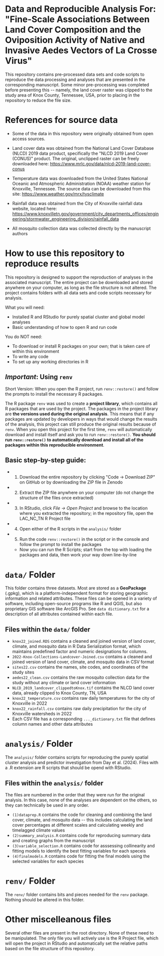 # Data and Reproducible Analysis For: "Fine-Scale Associations Between Land Cover Composition and the Oviposition Activity of Native and Invasive Aedes Vectors of La Crosse Virus"

This repository contains pre-processed data sets and code scripts to reproduce the data processing and analyses that are presented in the corresponding manuscript. Some minor pre-processing was completed before presenting this -- namely, the land cover raster was clipped to the study area of Knox County, Tennessee, USA, prior to placing in the repository to reduce the file size. 

# References for source data 

 - Some of the data in this repository were originally obtained from open access sources. 

 - Land cover data was obtained from the National Land Cover Database (NLCD) 2019 data product, specifically the "NLCD 2019 Land Cover (CONUS)" product. The original, unclipped raster can be freely downloaded here: https://www.mrlc.gov/data/nlcd-2019-land-cover-conus

 - Temperature data was downloaded from the United States National Oceanic and Atmospheric Administration (NOAA) weather station for Knoxville, Tennessee. The source data can be downloaded from this site: https://www.weather.gov/mrx/tysclimate

 - Rainfall data was obtained from the City of Knoxville rainfall data website, located here: https://www.knoxvilletn.gov/government/city_departments_offices/engineering/stormwater_engineering_division/rainfall_data

 - All mosquito collection data was collected directly by the manuscript authors

# How to use this repository to reproduce results 

This repository is designed to support the reproduction of analyses in the associated manuscript. The entire project can be downloaded and stored anywhere on your computer, as long as the file structure is not altered. The project contains folders with all data sets and code scripts necessary for analysis. 


What you will need: 
 - Installed R and RStudio for purely spatial cluster and global model analyses
 - Basic understanding of how to open R and run code 

 You do NOT need:
 - To download or install R packages on your own; that is taken care of within this environment
 - To write any code 
 - To set up any working directories in R 

## ***Important***: Using `renv`

Short Version: When you open the R project, run `renv::restore()` and follow the prompts to install the necessary R packages. 

The R package `renv` was used to create a **project library**, which contains all R packages that are used by the project. The packages in the project library are **the versions used during the original analysis**. This means that if any packages are updated by developers in ways that would change the results of the analysis, this project can still produce the original results because of `renv`. When you open this project for the first time, `renv` will automatically download and install itself and ask you to run `renv::restore()`. **You should run `renv::restore()` to automatically download and install all of the packages within this reproducible environment**. 

## Basic step-by-step guide:

- 1. Download the entire repository by clicking "Code -> Download ZIP" on GitHub or by downloading the ZIP file in Zenodo
- 2. Extract the ZIP file anywhere on your computer (do not change the structure of the files once extracted)
- 3. In RStudio, click *File -> Open Project* and browse to the location where you extracted the repository; in the repository file, open the LAC_NC_TN R Project file 
- 4. Open either of the R scripts in the `analysis/` folder
- 5. Run the code `renv::restore()` in the script or in the console and follow the prompt to install the packages 
  - Now you can run the R Scripts; start from the top with loading the packages and data, then work your way down line-by-line


# `data/` Folder

This folder contains three datasets. Most are stored as a **GeoPackage** (.gpkg), which is a platform-independent format for storing geographic information and related attributes. These files can be opened in a variety of software, including open-source programs like R and QGIS, but also proprietary GIS software like ArcGIS Pro. See `data dictionary.txt` for a description of all attributes contained within each file. 

## Files within the `data/` folder
  - `knox22_joined.RDS` contains a cleaned and joined version of land cover, climate, and mosquito data in R Data Serialization format, which maintains predefined factor and numeric designations for columns. 
 - `2022-Knox-Collections-Landcover-Joined.csv` contains a cleaned and joined version of land cover, climate, and mosquito data in CSV format
 - `sites22.csv` contains the names, site codes, and coordinates of the study sites
 - `aedes22_clean.csv` contains the raw mosquito collection data for the study without any climate or land cover information 
 - `NLCD_2019_landcover_clippedtoKnox.tif` contains the NLCD land cover data, already clipped to Knox County, TN, USA
 - `knox22_temperature.csv` contains raw daily temperatures for the city of Knoxville in 2022
 - `knox22_rainfall.csv` contains raw daily precipitation for the city of Knoxville watersheds in 2022
 - Each CSV file has a corresponding `..._dictionary.txt` file that defines column names and other data attributes 

# `analysis/` Folder

The `analysis/` folder contains scripts for reproducing the purely spatial cluster analysis and predictor investigation from Day et al. (2024). Files with a .R extension are R scripts that should be opend with RStudio. 

## Files within the `analysis/` folder

The files are numbered in the order that they were run for the original analysis. In this case, none of the analyses are dependent on the others, so they can technically be used in any order.

 - `(1)dataprep.R` contains the code for cleaning and combining the land cover, climate, and mosquito data -- this includes calculating the land cover percentages at different scales and calculating weekly and timelagged climate values
 - `(2)summary_analysis.R` contains code for reproducing summary data and creating graphs from the manuscript
 - `(3)variable_selection.R` contains code for asssessing collinearity and fitting models to identify the best fitting variables for each speceis
 - `(4)finalmodels.R` contains code for fitting the final models using the selected variables for each species 

# `renv/` Folder

The `renv/` folder contains bits and pieces needed for the `renv` package. Nothing should be altered in this folder. 

# Other miscelleanous files

Several other files are present in the root directory. None of these need to be manipulated. The only file you will actively use is the R Project file, which will open the project in RStudio and automatically set the relative paths based on the file structure of this repository. 
